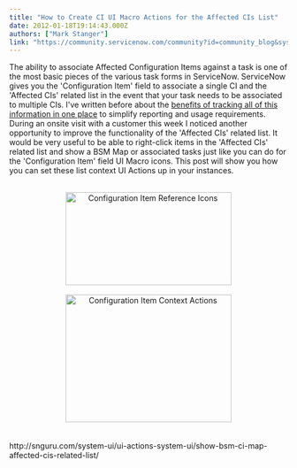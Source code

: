```yaml
---
title: "How to Create CI UI Macro Actions for the Affected CIs List"
date: 2012-01-18T19:14:43.000Z
authors: ["Mark Stanger"]
link: "https://community.servicenow.com/community?id=community_blog&sys_id=4cfd622ddbd0dbc01dcaf3231f9619bf"
---
```

<p>The ability to associate Affected Configuration Items against a task is one of the most basic pieces of the various task forms in ServiceNow. ServiceNow gives you the 'Configuration Item' field to associate a single CI and the 'Affected CIs' related list in the event that your task needs to be associated to multiple CIs. I've written before about the <a href="http://www.servicenowguru.com/cmdb/track-affected-cis-one-place/" title="Track Affected CIs in One Place">benefits of tracking all of this information in one place</a> to simplify reporting and usage requirements. During an onsite visit with a customer this week I noticed another opportunity to improve the functionality of the 'Affected CIs' related list. It would be very useful to be able to right-click items in the 'Affected CIs' related list and show a BSM Map or associated tasks just like you can do for the 'Configuration Item' field UI Macro icons. This post will show you how you can set these list context UI Actions up in your instances.<br /><center><br /><a href="http://www.servicenowguru.com/system-ui/ui-actions-system-ui/show-bsm-ci-map-affected-cis-related-list/"><img src="http://www.servicenowguru.com/wp-content/uploads/2012/01/CIRefIcons-300x168.jpg" alt="Configuration Item Reference Icons" title="Configuration Item Reference Icons" width="300" height="168" class="aligncenter size-medium wp-image-4258" /></a><br /><br /><a href="http://www.servicenowguru.com/system-ui/ui-actions-system-ui/show-bsm-ci-map-affected-cis-related-list/"><img src="http://www.servicenowguru.com/wp-content/uploads/2012/01/CIContextActions-300x231.jpg" alt="Configuration Item Context Actions" title="Configuration Item Context Actions" width="300" height="231" class="aligncenter size-medium wp-image-4259" /></a><br /></center><br /><br />http://snguru.com/system-ui/ui-actions-system-ui/show-bsm-ci-map-affected-cis-related-list/<br /><!--break--></p>